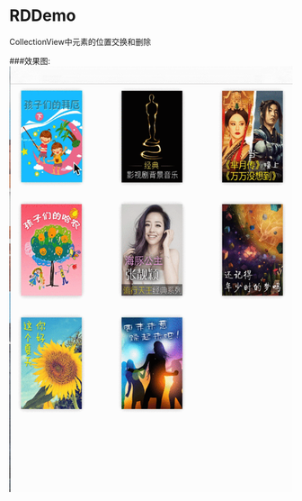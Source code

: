 # RDDemo
CollectionView中元素的位置交换和删除

###效果图:
![effect](https://github.com/cllchenlianlian/RDDemo/blob/master/RD.gif)

